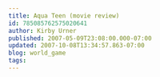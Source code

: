 ```yaml
---
title: Aqua Teen (movie review)
id: 785085762575020641
author: Kirby Urner
published: 2007-05-09T23:08:00.000-07:00
updated: 2007-10-08T13:34:57.863-07:00
blog: world_game
tags: 
---
```


